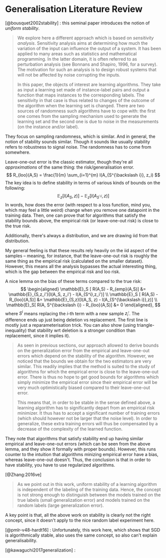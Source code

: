 
# Generalisation Literature Review

[@bousquet2002stability] : this seminal paper introduces the notion of *uniform stability*.

> We explore here a different approach which is based on *sensitivity analysis*. Sensitivity analysis aims at determining how much the variation of the input can influence the output of a system. It has been applied to many areas such as statistics and mathematical programming. In the latter domain, it is often referred to as perturbation analysis (see Bonnans and Shapiro, 1996, for a survey). The motivation for such an analysis is to design robust systems that will not be affected by noise corrupting the inputs.
> 
> In this paper, the objects of interest are learning algorithms. They take as input a learning set made of instance-label pairs and output a function that maps instances to the corresponding labels. The sensitivity in that case is thus related to changes of the outcome of the algorithm when the learning set is changed. There are two sources of randomness such algorithms have to cope with: the first one comes from the sampling mechanism used to generate the learning set and the second one is due to noise in the measurements (on the instance and/or label).

They focus on sampling randomness, which is similar. And in general, the notion of stability sounds similar. Though it sounds like usually stability refers to robustness to signal noise. The randomness has to come from somewhere.

Leave-one-out error is the classic estimator, though they're all *approximations* of the same thing: the risk/generalisation error.
$$
R_{loo}(A,S) = \frac{1}{m} \sum_{i=1}^{m} l(A_{S^{\backslash i}}, z_i)
$$
The key idea is to define stability in terms of various kinds of bounds on the following:
$$
\mathbb{E}_z [ l(A_S, z)] - \mathbb{E}_z [ l(A_{S^{\backslash i}}, z)]
$$
In words, how does the error (with respect to a loss function, mind you, which may feel a little weird) change when you remove one datapoint in the training data. Then, one can prove that for algorithms that satisfy the stability bounds above, the empirical risk (or leave-one-out risk) is close to the true risk.

Additionally, there's always a distribution, and we are drawing iid from that distribution.

<Note>
My general feeling is that these results rely heavily on the iid aspect of the samples – meaning, for instance, that the leave-one-out risk is roughly the same thing as the empirical risk (calculated on the smaller dataset). However, this means all the analysis bypasses the actual interesting thing, which is the gap between the empirical risk and loo risk.
</Note>

A nice lemma on the bias of these terms compared to the true risk:
$$
\begin{aligned}
\mathbb{E}_S [ R(A,S) - R_{emp}(A,S)] &= \mathbb{E}_{S,z_i'}[l(A_S, z_i') - l(A_{S^i},z_i')] \\
\mathbb{E}_S [ R(A,S) - R_{loo}(A,S)] &= \mathbb{E}_{S,z}[l(A_S, z) - l(A_{S^{\backslash i}},z)] \\
\mathbb{E}_S[ R(A, S^{\backslash i}) - R_{loo}(A,S)] &= 0
\end{aligned},
$$
where $S^{i}$ means replacing the $i$-th term with a new sample $z_i'$. The difference ends up just being deletion vs replacement. The first line is mostly just a reparameterisation trick. You can also show (using triangle-inequality) that stability wrt deletion is a stronger condition than replacement, since it implies it).

>  As seen in previous sections, our approach allowed to derive bounds on the generalization error from the empirical and leave-one-out errors which depend on the stability of the algorithm. However, we noticed that the bounds we obtain for the two estimators are very similar. This readily implies that the method is suited to the study of algorithms for which the empirical error is close to the leave-one-out error. There is thus no hope to get good bounds for algorithms which simply minimize the empirical error since their empirical error will be very much optimistically biased compared to their leave-one-out error.
> 
> This means that, in order to be stable in the sense defined above, a learning algorithm has to significantly depart from an empirical risk minimizer. It thus has to accept a significant number of training errors (which should however not be larger that the noise level). In order to generalize, these extra training errors will thus be compensated by a decrease of the complexity of the learned function.

They note that algorithms that satisfy stability end up having similar empirical and leave-one-out errors (which can be seen from the above lemma, and they show it formally with proper bounds). However, this runs counter to the intuition that algorithms minizing empirical error have a bias, whereas leave-one-out doesn't. Thus, the conclusion is that in order to have stability, you have to use regularized algorithms.

[@Zhang:2016ve] 

> As we point out in this work, uniform stability of a learning algorithm is independent of the labeling of the training data. Hence, the concept is not strong enough to distinguish between the models trained on the true labels (small generalization error) and models trained on the random labels (large generalization error).

A key point is that, all the above work on stability is clearly not the right concept, since it doesn't apply to the nice random label experiment here.

[@pmlr-v48-hardt16] : Unfortunately, this work here, which shows that SGD is algorithmically stable, also uses the same concept, so also can't explain generalisability.

[@kawaguchi2017generalization] :